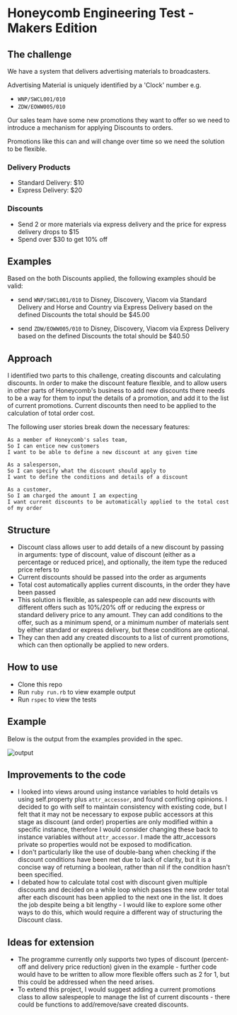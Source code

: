 # Honeycomb Engineering Test - Makers Edition

## The challenge

We have a system that delivers advertising materials to broadcasters.

Advertising Material is uniquely identified by a 'Clock' number e.g.

* `WNP/SWCL001/010`
* `ZDW/EOWW005/010`

Our sales team have some new promotions they want to offer so
we need to introduce a mechanism for applying Discounts to orders.

Promotions like this can and will change over time so we need the solution to be flexible.

### Delivery Products

* Standard Delivery: $10
* Express Delivery: $20

### Discounts

* Send 2 or more materials via express delivery and the price for express delivery drops to $15
* Spend over $30 to get 10% off

## Examples

Based on the both Discounts applied, the following examples should be valid:

* send `WNP/SWCL001/010` to Disney, Discovery, Viacom via Standard Delivery and Horse and Country via Express Delivery
    based on the defined Discounts the total should be $45.00

* send `ZDW/EOWW005/010` to Disney, Discovery, Viacom via Express Delivery
     based on the defined Discounts the total should be $40.50

## Approach

I identified two parts to this challenge, creating discounts and calculating discounts. In order to make the discount feature flexible, and to allow users in other parts of Honeycomb's business to add new discounts there needs to be a way for them to input the details of a promotion, and add it to the list of current promotions. Current discounts then need to be applied to the calculation of total order cost.

The following user stories break down the necessary features:

```
As a member of Honeycomb's sales team,
So I can entice new customers
I want to be able to define a new discount at any given time

As a salesperson,
So I can specify what the discount should apply to
I want to define the conditions and details of a discount

As a customer,
So I am charged the amount I am expecting
I want current discounts to be automatically applied to the total cost of my order
```

## Structure

- Discount class allows user to add details of a new discount by passing in arguments: type of discount, value of discount (either as a percentage or reduced price), and optionally, the item type the reduced price refers to
- Current discounts should be passed into the order as arguments
- Total cost automatically applies current discounts, in the order they have been passed
- This solution is flexible, as salespeople can add new discounts with different offers such as 10%/20% off or reducing the express or standard delivery price to any amount. They can add conditions to the offer, such as a minimum spend, or a minimum number of materials sent by either standard or express delivery, but these conditions are optional.
- They can then add any created discounts to a list of current promotions, which can then optionally be applied to new orders.


## How to use
- Clone this repo
- Run `ruby run.rb` to view example output
- Run `rspec` to view the tests

## Example
Below is the output from the examples provided in the spec.

![output](https://raw.githubusercontent.com/floraharvey/honeycomb-tech-test/blob/master/example_output.png)

## Improvements to the code

- I looked into views around using instance variables to hold details vs using self.property plus `attr_accessor`, and found conflicting opinions. I decided to go with self to maintain consistency with existing code, but I felt that it may not be necessary to expose public accessors at this stage as discount (and order) properties are only modified within a specific instance, therefore I would consider changing these back to instance variables without `attr_accessor`. I made the attr_accessors private so properties would not be exposed to modification.
-  I don't particularly like the use of double-bang when checking if the discount conditions have been met due to lack of clarity, but it is a concise way of returning a boolean, rather than nil if the condition hasn't been specified.
- I debated how to calculate total cost with discount given multiple discounts and decided on a while loop which passes the new order total after each discount has been applied to the next one in the list. It does the job despite being a bit lengthy - I would like to explore some other ways to do this, which would require a different way of structuring the Discount class.


## Ideas for extension

- The programme currently only supports two types of discount (percent-off and delivery price reduction) given in the example - further code would have to be written to allow more flexible offers such as 2 for 1, but this could be addressed when the need arises.
- To extend this project, I would suggest adding a current promotions class to allow salespeople to manage the list of current discounts - there could be functions to add/remove/save created discounts.
